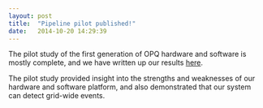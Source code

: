 ```yaml
---
layout: post
title:  "Pipeline pilot published!"
date:   2014-10-20 14:29:39
---
```


The pilot study of the first generation of OPQ hardware and software is mostly complete, and we have written up our results [here](/technology/g1-pilot-study.html).  

The pilot study provided insight into the strengths and weaknesses of our hardware and software platform, and also demonstrated that our system can detect grid-wide events.  
